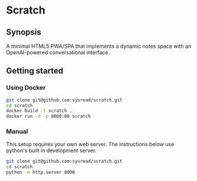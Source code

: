 # Scratch

## Synopsis

A minimal HTML5 PWA/SPA that implements a dynamic notes space with an OpenAI-powered conversational interface.

## Getting started

### Using Docker

```bash
git clone git@github.com:sysread/scratch.git
cd scratch
docker build -t scratch .
docker run -d -p 8080:80 scratch
```

### Manual

This setup requires your own web server. The instructions below use python's built in development server.

```bash
git clone git@github.com:sysread/scratch.git
cd scratch
python -m http.server 8000
```
